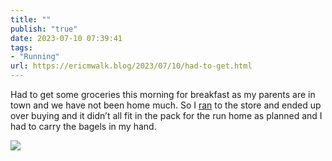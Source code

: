 ```yaml
---
title: ""
publish: "true"
date: 2023-07-10 07:39:41
tags:
- "Running"
url: https://ericmwalk.blog/2023/07/10/had-to-get.html
---
```

Had to get some groceries this morning for breakfast as my parents are in town and we have not been home much. So I [ran](https://strava.com/activities/9423613400) to the store and ended up over buying and it didn’t all fit in the pack for the run home as planned and I had to carry the bagels in my hand.

![](https://ericmwalk.blog/uploads/2023/17de10e681.jpg)